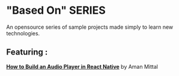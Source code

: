 # "Based On" SERIES

An opensource series of sample projects made simply to learn new technologies.

## Featuring :

**[How to Build an Audio Player in React Native](https://amanhimself.dev/build-an-audio-player-in-react-native)**
by Aman Mittal